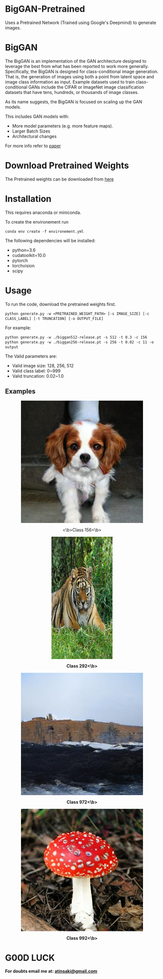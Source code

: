 # BigGAN-Pretrained
Uses a Pretrained Network (Trained using Google's Deepmind) to generate images. 

# BigGAN

The BigGAN is an implementation of the GAN architecture designed to leverage the best from what has been reported to work more generally.
Specifically, the BigGAN is designed for class-conditional image generation. That is, the generation of images using both a point from latent space and image class information as input. Example datasets used to train class-conditional GANs include the CIFAR or ImageNet image classification datasets that have tens, hundreds, or thousands of image classes.

As its name suggests, the BigGAN is focused on scaling up the GAN models.

This includes GAN models with:

- More model parameters (e.g. more feature maps).
- Larger Batch Sizes
- Architectural changes

For more info refer to [paper](https://arxiv.org/abs/1809.11096)

# Download Pretrained Weights 
The Pretrained weights can be downloaded from [here](https://github.com/ivclab/BigGAN-Generator-Pretrained-Pytorch/releases/latest)

# Installation
This requires anaconda or miniconda.

To create the environement run
```
conda env create -f environement.yml
```

The following dependencies will be installed:
  - python=3.6
  - cudatoolkit=10.0
  - pytorch
  - torchvision
  - scipy
  
# Usage
To run the code, download the pretrained weights first.

```
python generate.py -w <PRETRAINED_WEIGHT_PATH> [-s IMAGE_SIZE] [-c CLASS_LABEL] [-t TRUNCATION] [-o OUTPUT_FILE] 
```

For example:
```
python generate.py -w ./biggan512-release.pt -s 512 -t 0.3 -c 156 
python generate.py -w ./biggan256-release.pt -s 256 -t 0.02 -c 11 -o output
``` 
The Valid parameters are:
- Valid image size: 128, 256, 512
- Valid class label: 0~999
- Valid truncation: 0.02~1.0

## Examples
<p align="center">
<img src="https://github.com/crypto-code/BigGAN-Pretrained/blob/master/assets/156.jpg" width="400" height="400" align="middle"/>  </p>
<p align="center"><\b>Class 156<\b></p>

<p align="center">
<img src="https://github.com/crypto-code/BigGAN-Pretrained/blob/master/assets/292.jpg" width="200" height="400" align="middle"/>  </p>
<p align="center"><b>Class 292<\b></p>

<p align="center">
<img src="https://github.com/crypto-code/BigGAN-Pretrained/blob/master/assets/972.jpg" width="400" height="400" align="middle"/>  </p>
<p align="center"><b>Class 972<\b></p>
                 
<p align="center">
<img src="https://github.com/crypto-code/BigGAN-Pretrained/blob/master/assets/992.jpg" width="400" height="400" align="middle"/>  </p>
<p align="center"><b>Class 992<\b></p>


# G00D LUCK

For doubts email me at:
atinsaki@gmail.com
